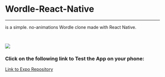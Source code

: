 # Wordle-React-Native

---

is a simple. no-animations Wordle clone made with React Native.

<br>

![](https://www.dropbox.com/s/dibc93e3znavzwn/wordle-clone.png?raw=1)

### Click on the following link to Test the App on your phone:

[Link to Expo Repository](https://expo.dev/@no-frontend-solutions/wordle?serviceType=classic&distribution=expo-go)
